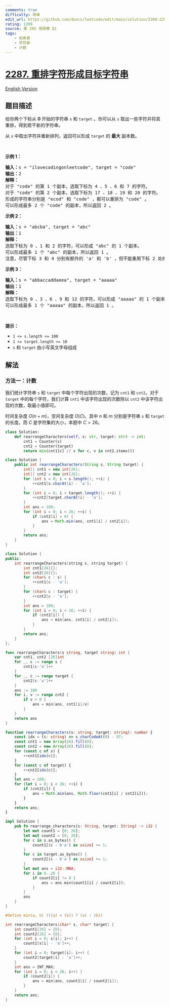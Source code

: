 ```yaml
---
comments: true
difficulty: 简单
edit_url: https://github.com/doocs/leetcode/edit/main/solution/2200-2299/2287.Rearrange%20Characters%20to%20Make%20Target%20String/README.md
rating: 1299
source: 第 295 场周赛 Q1
tags:
    - 哈希表
    - 字符串
    - 计数
---
```


<!-- problem:start -->

# [2287. 重排字符形成目标字符串](https://leetcode.cn/problems/rearrange-characters-to-make-target-string)

[English Version](/solution/2200-2299/2287.Rearrange%20Characters%20to%20Make%20Target%20String/README_EN.md)

## 题目描述

<!-- description:start -->

<p>给你两个下标从 <strong>0</strong> 开始的字符串 <code>s</code> 和 <code>target</code> 。你可以从 <code>s</code> 取出一些字符并将其重排，得到若干新的字符串。</p>

<p>从 <code>s</code> 中取出字符并重新排列，返回可以形成 <code>target</code> 的 <strong>最大</strong> 副本数。</p>

<p>&nbsp;</p>

<p><strong>示例 1：</strong></p>

<pre><strong>输入：</strong>s = "ilovecodingonleetcode", target = "code"
<strong>输出：</strong>2
<strong>解释：</strong>
对于 "code" 的第 1 个副本，选取下标为 4 、5 、6 和 7 的字符。
对于 "code" 的第 2 个副本，选取下标为 17 、18 、19 和 20 的字符。
形成的字符串分别是 "ecod" 和 "code" ，都可以重排为 "code" 。
可以形成最多 2 个 "code" 的副本，所以返回 2 。
</pre>

<p><strong>示例 2：</strong></p>

<pre><strong>输入：</strong>s = "abcba", target = "abc"
<strong>输出：</strong>1
<strong>解释：</strong>
选取下标为 0 、1 和 2 的字符，可以形成 "abc" 的 1 个副本。 
可以形成最多 1 个 "abc" 的副本，所以返回 1 。
注意，尽管下标 3 和 4 分别有额外的 'a' 和 'b' ，但不能重用下标 2 处的 'c' ，所以无法形成 "abc" 的第 2 个副本。
</pre>

<p><strong>示例 3：</strong></p>

<pre><strong>输入：</strong>s = "abbaccaddaeea", target = "aaaaa"
<strong>输出：</strong>1
<strong>解释：</strong>
选取下标为 0 、3 、6 、9 和 12 的字符，可以形成 "aaaaa" 的 1 个副本。
可以形成最多 1 个 "aaaaa" 的副本，所以返回 1 。
</pre>

<p>&nbsp;</p>

<p><strong>提示：</strong></p>

<ul>
	<li><code>1 &lt;= s.length &lt;= 100</code></li>
	<li><code>1 &lt;= target.length &lt;= 10</code></li>
	<li><code>s</code> 和 <code>target</code> 由小写英文字母组成</li>
</ul>

<!-- description:end -->

## 解法

<!-- solution:start -->

### 方法一：计数

我们统计字符串 `s` 和 `target` 中每个字符出现的次数，记为 `cnt1` 和 `cnt2`。对于 `target` 中的每个字符，我们计算 `cnt1` 中该字符出现的次数除以 `cnt2` 中该字符出现的次数，取最小值即可。

时间复杂度 $O(n + m)$，空间复杂度 $O(C)$。其中 $n$ 和 $m$ 分别是字符串 `s` 和 `target` 的长度。而 $C$ 是字符集的大小，本题中 $C=26$。

<!-- tabs:start -->

```python
class Solution:
    def rearrangeCharacters(self, s: str, target: str) -> int:
        cnt1 = Counter(s)
        cnt2 = Counter(target)
        return min(cnt1[c] // v for c, v in cnt2.items())
```

```java
class Solution {
    public int rearrangeCharacters(String s, String target) {
        int[] cnt1 = new int[26];
        int[] cnt2 = new int[26];
        for (int i = 0; i < s.length(); ++i) {
            ++cnt1[s.charAt(i) - 'a'];
        }
        for (int i = 0; i < target.length(); ++i) {
            ++cnt2[target.charAt(i) - 'a'];
        }
        int ans = 100;
        for (int i = 0; i < 26; ++i) {
            if (cnt2[i] > 0) {
                ans = Math.min(ans, cnt1[i] / cnt2[i]);
            }
        }
        return ans;
    }
}
```

```cpp
class Solution {
public:
    int rearrangeCharacters(string s, string target) {
        int cnt1[26]{};
        int cnt2[26]{};
        for (char& c : s) {
            ++cnt1[c - 'a'];
        }
        for (char& c : target) {
            ++cnt2[c - 'a'];
        }
        int ans = 100;
        for (int i = 0; i < 26; ++i) {
            if (cnt2[i]) {
                ans = min(ans, cnt1[i] / cnt2[i]);
            }
        }
        return ans;
    }
};
```

```go
func rearrangeCharacters(s string, target string) int {
	var cnt1, cnt2 [26]int
	for _, c := range s {
		cnt1[c-'a']++
	}
	for _, c := range target {
		cnt2[c-'a']++
	}
	ans := 100
	for i, v := range cnt2 {
		if v > 0 {
			ans = min(ans, cnt1[i]/v)
		}
	}
	return ans
}
```

```ts
function rearrangeCharacters(s: string, target: string): number {
    const idx = (s: string) => s.charCodeAt(0) - 97;
    const cnt1 = new Array(26).fill(0);
    const cnt2 = new Array(26).fill(0);
    for (const c of s) {
        ++cnt1[idx(c)];
    }
    for (const c of target) {
        ++cnt2[idx(c)];
    }
    let ans = 100;
    for (let i = 0; i < 26; ++i) {
        if (cnt2[i]) {
            ans = Math.min(ans, Math.floor(cnt1[i] / cnt2[i]));
        }
    }
    return ans;
}
```

```rust
impl Solution {
    pub fn rearrange_characters(s: String, target: String) -> i32 {
        let mut count1 = [0; 26];
        let mut count2 = [0; 26];
        for c in s.as_bytes() {
            count1[(c - b'a') as usize] += 1;
        }
        for c in target.as_bytes() {
            count2[(c - b'a') as usize] += 1;
        }
        let mut ans = i32::MAX;
        for i in 0..26 {
            if count2[i] != 0 {
                ans = ans.min(count1[i] / count2[i]);
            }
        }
        ans
    }
}
```

```c
#define min(a, b) (((a) < (b)) ? (a) : (b))

int rearrangeCharacters(char* s, char* target) {
    int count1[26] = {0};
    int count2[26] = {0};
    for (int i = 0; s[i]; i++) {
        count1[s[i] - 'a']++;
    }
    for (int i = 0; target[i]; i++) {
        count2[target[i] - 'a']++;
    }
    int ans = INT_MAX;
    for (int i = 0; i < 26; i++) {
        if (count2[i]) {
            ans = min(ans, count1[i] / count2[i]);
        }
    }
    return ans;
}
```

<!-- tabs:end -->

<!-- solution:end -->

<!-- problem:end -->
